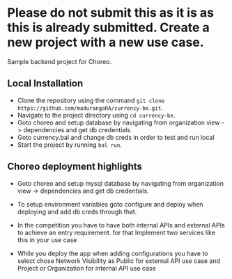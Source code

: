 # Please do not submit this as it is as this is already submitted. Create a new project with a new use case.



Sample backend project for Choreo. 

## Local Installation


- Clone the repository using the command `git clone https://github.com/madurangaRA/currency-be.git`.
- Navigate to the project directory using `cd currency-be`.
- Goto choreo and setup database by navigating from organization view -> dependencies and get db credentials. 
- Goto  currency.bal and change db creds in order to test and run local
- Start the project by running `bal run`.

##  Choreo deployment highlights

- Goto choreo and setup mysql database by navigating from organization view -> dependencies and get db credentials. 

- To setup environment variables goto configure and deploy when deploying and add db creds through that.
- In the competition you have to have both internal APIs and external APIs to achieve an entry requirement. for that Implement two services like this in your use case 
- While you deploy the app when adding configurations you have to select chose Network Visibility as  Public for external API use case and 
 Project or Organization for internal API use case



